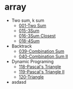 # array

* Two sum, k sum
  * [001-Two Sum]()
  * [015-3Sum]()
  * [016-3Sum Closest ]()
  * [018-4Sum]()
* Backtrack
  * [039-Combination Sum]()
  * [040-Combination Sum II]()
* Dynamic Programing
  * [118-Pascal's Triangle]()
  * [119-Pascal's Triangle II]()
  * [120-Triangle]()
* asdasd

